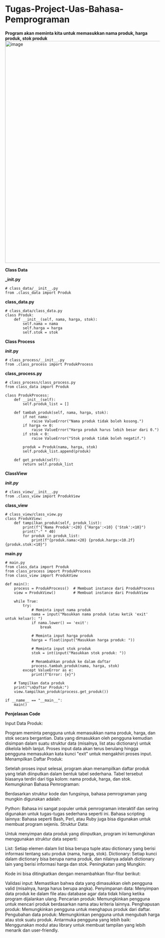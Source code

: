 # Tugas-Project-Uas-Bahasa-Pemprograman

**Program akan meminta kita untuk memasukkan nama produk, harga produk, stok produk**
<img width="722" alt="image" src="https://github.com/user-attachments/assets/edf17083-17e8-4280-98f7-b10088054fad" />

**Class Data**

**_init.py**
```
# class_data/__init__.py
from .class_data import Produk
```

**class_data.py**
```
# class_data/class_data.py
class Produk:
    def __init__(self, nama, harga, stok):
        self.nama = nama
        self.harga = harga
        self.stok = stok
```

**Class Process**

**_init_.py**
```
# class_process/__init__.py
from .class_process import ProdukProcess
```

**class_process.py**
```
# class_process/class_process.py
from class_data import Produk

class ProdukProcess:
    def __init__(self):
        self.produk_list = []

    def tambah_produk(self, nama, harga, stok):
        if not nama:
            raise ValueError("Nama produk tidak boleh kosong.")
        if harga <= 0:
            raise ValueError("Harga produk harus lebih besar dari 0.")
        if stok < 0:
            raise ValueError("Stok produk tidak boleh negatif.")
        
        produk = Produk(nama, harga, stok)
        self.produk_list.append(produk)

    def get_produk(self):
        return self.produk_list
```

**ClassView**

**_init.py_**

```
# class_view/__init__.py
from .class_view import ProdukView
```

**class_view**

```
# class_view/class_view.py
class ProdukView:
    def tampilkan_produk(self, produk_list):
        print(f"{'Nama Produk':<20} {'Harga':<10} {'Stok':<10}")
        print("-" * 40)
        for produk in produk_list:
            print(f"{produk.nama:<20} {produk.harga:<10.2f} {produk.stok:<10}")
```
**main.py**

```
# main.py
from class_data import Produk
from class_process import ProdukProcess
from class_view import ProdukView

def main():
    process = ProdukProcess()  # Membuat instance dari ProdukProcess
    view = ProdukView()        # Membuat instance dari ProdukView

    while True:
        try:
            # Meminta input nama produk
            nama = input("Masukkan nama produk (atau ketik 'exit' untuk keluar): ")
            if nama.lower() == 'exit':
                break
            
            # Meminta input harga produk
            harga = float(input("Masukkan harga produk: "))
            
            # Meminta input stok produk
            stok = int(input("Masukkan stok produk: "))
            
            # Menambahkan produk ke dalam daftar
            process.tambah_produk(nama, harga, stok)
        except ValueError as e:
            print(f"Error: {e}")

    # Tampilkan data produk
    print("\nDaftar Produk:")
    view.tampilkan_produk(process.get_produk())

if __name__ == "__main__":
    main()
```

**Penjelasan Code**

Input Data Produk:

Program meminta pengguna untuk memasukkan nama produk, harga, dan stok secara bergantian.
Data yang dimasukkan oleh pengguna kemudian disimpan dalam suatu struktur data (misalnya, list atau dictionary) untuk dikelola lebih lanjut.
Proses input data akan terus berulang hingga pengguna memasukkan kata kunci "exit" untuk mengakhiri proses input.
Menampilkan Daftar Produk:

Setelah proses input selesai, program akan menampilkan daftar produk yang telah diinputkan dalam bentuk tabel sederhana.
Tabel tersebut biasanya terdiri dari tiga kolom: nama produk, harga, dan stok.
Kemungkinan Bahasa Pemrograman:

Berdasarkan struktur kode dan fungsinya, bahasa pemrograman yang mungkin digunakan adalah:

Python: Bahasa ini sangat populer untuk pemrograman interaktif dan sering digunakan untuk tugas-tugas sederhana seperti ini.
Bahasa scripting lainnya: Bahasa seperti Bash, Perl, atau Ruby juga bisa digunakan untuk membuat program sejenis.
Struktur Data:

Untuk menyimpan data produk yang diinputkan, program ini kemungkinan menggunakan struktur data seperti:

List: Setiap elemen dalam list bisa berupa tuple atau dictionary yang berisi informasi tentang satu produk (nama, harga, stok).
Dictionary: Setiap kunci dalam dictionary bisa berupa nama produk, dan nilainya adalah dictionary lain yang berisi informasi harga dan stok.
Peningkatan yang Mungkin:

Kode ini bisa ditingkatkan dengan menambahkan fitur-fitur berikut:

Validasi input: Memastikan bahwa data yang dimasukkan oleh pengguna valid (misalnya, harga harus berupa angka).
Penyimpanan data: Menyimpan data produk ke dalam file atau database agar data tidak hilang ketika program dijalankan ulang.
Pencarian produk: Memungkinkan pengguna untuk mencari produk berdasarkan nama atau kriteria lainnya.
Penghapusan produk: Memungkinkan pengguna untuk menghapus produk dari daftar.
Pengubahan data produk: Memungkinkan pengguna untuk mengubah harga atau stok suatu produk.
Antarmuka pengguna yang lebih baik: Menggunakan modul atau library untuk membuat tampilan yang lebih menarik dan user-friendly.
